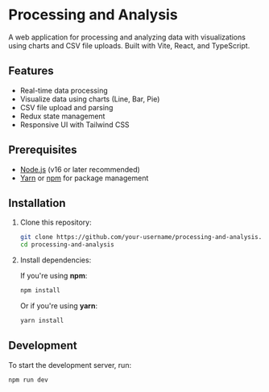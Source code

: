 # Processing and Analysis

A web application for processing and analyzing data with visualizations using charts and CSV file uploads. Built with Vite, React, and TypeScript.

## Features

- Real-time data processing
- Visualize data using charts (Line, Bar, Pie)
- CSV file upload and parsing
- Redux state management
- Responsive UI with Tailwind CSS

## Prerequisites

- [Node.js](https://nodejs.org/) (v16 or later recommended)
- [Yarn](https://yarnpkg.com/) or [npm](https://www.npmjs.com/) for package management

## Installation

1. Clone this repository:

    ```bash
    git clone https://github.com/your-username/processing-and-analysis.git
    cd processing-and-analysis
    ```

2. Install dependencies:

    If you're using **npm**:

    ```bash
    npm install
    ```

    Or if you're using **yarn**:

    ```bash
    yarn install
    ```

## Development

To start the development server, run:

```bash
npm run dev
